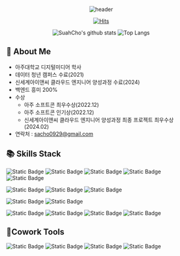 
<div align='center'>

![header](https://capsule-render.vercel.app/api?type=Waving&color=50C2FF&height=150&section=header&text=SUAH&fontColor=ffffff&fontSize=70&animation=fadeIn&fontAlignY=55&desc=%20&descAlignY=62&descAlign=62)


[![Hits](https://hits.seeyoufarm.com/api/count/incr/badge.svg?url=https%3A%2F%2Fgithub.com%2FSuah-Cho&count_bg=%23FF3A3A&title_bg=%23FFBBBB&icon=smugmug.svg&icon_color=%23FFFFFF&title=Hits&edge_flat=true)](https://hits.seeyoufarm.com)


![SuahCho's github stats](https://github-readme-stats.vercel.app/api?username=Suah-Cho&show_icons=true&theme=tokyonight)
![Top Langs](https://github-readme-stats.vercel.app/api/top-langs/?username=Suah-Cho&layout=compact&theme=tokyonight)



</div>

## 👋 About Me
- 아주대학교 디지털미디어 학사
- 데이터 청년 캠퍼스 수료(2021)
- 신세계아이앤씨 클라우드 엔지니어 양성과정 수료(2024)
- 백엔드 흥미 200%
- 수상
  - 아주 소프트콘 최우수상(2022.12)
  - 아주 소프트콘 인기상(2022.12)
  - 신세계아이앤씨 클라우드 엔지니어 양성과정 최종 프로젝트 최우수상(2024.02)
- 연락처 : sacho0929@gmail.com


## 📚 Skills Stack 
  
  ![Static Badge](https://img.shields.io/badge/Python-3776AB?style=flat&logo=python&logoColor=white)
  ![Static Badge](https://img.shields.io/badge/Flask-%23000000?style=flat&logo=flask&logoColor=white)
  ![Static Badge](https://img.shields.io/badge/Java-007396?style=flat&logo=java&logoColor=white)
  ![Static Badge](https://img.shields.io/badge/Spring-%236DB33F?style=flat&logo=spring&logoColor=white)
  ![Static Badge](https://img.shields.io/badge/Spring%20Boot-%236DB33F?style=flat&logo=springboot&logoColor=white)

  ![Static Badge](https://img.shields.io/badge/React-%2361DAFB?style=flat&logo=react&logoColor=white)
  ![Static Badge](https://img.shields.io/badge/HTML5-E34F26?style=flat&logo=html5&logoColor=white)
  ![Static Badge](https://img.shields.io/badge/CSS3-1572B6?style=flat&logo=css3&logoColor=white)
  
  ![Static Badge](https://img.shields.io/badge/MySQL-4479A1?style=flat&logo=mysql&logoColor=white)
  ![Static Badge](https://img.shields.io/badge/PostgreSQL-%234169E1?style=flat&logo=postgresql&logoColor=white)
  
  ![Static Badge](https://img.shields.io/badge/Docker-%232496ED?style=flat&logo=docker&logoColor=white)
  ![Static Badge](https://img.shields.io/badge/Kubernetes-%23326CE5?style=flat&logo=kubernetes&logoColor=white)
  ![Static Badge](https://img.shields.io/badge/Terraform-%23844FBA?style=flat&logo=terraform&logoColor=white)
  ![Static Badge](https://img.shields.io/badge/Amazon%20AWS-%23232F3E?style=flat&logo=amazonaws&logoColor=white)
  

  

## 🤝Cowork Tools
  
  ![Static Badge](https://img.shields.io/badge/GitHub-%23181717?style=flat&logo=github&logoColor=white)
  ![Static Badge](https://img.shields.io/badge/Discord-%235865F2?style=flat&logo=discord&logoColor=white)
  ![Static Badge](https://img.shields.io/badge/Notion-000000?style=flat&logo=notion&logoColor=white)
  ![Static Badge](https://img.shields.io/badge/Slack-4a154b?style=flat&logo=slack&logoColor=white)
  

